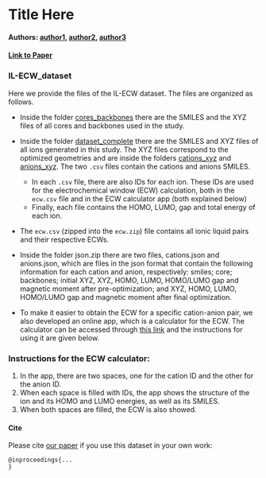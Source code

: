 # Title Here
#### Authors: [author1](link), [author2](link), [author3](link)
#### [Link to Paper](link)

### IL-ECW_dataset

Here we provide the files of the IL-ECW dataset. The files are organized as follows.

- Inside the folder [cores_backbones](https://github.com/asmoraes92/IL-ECW_dataset/tree/main/cores_backbones) there are the SMILES and the XYZ files of all cores and backbones used in the study.

- Inside the folder [dataset_complete](https://github.com/asmoraes92/IL-ECW_dataset/tree/main/dataset_complete) there are the SMILES and XYZ files of all ions generated in this study. The XYZ files correspond to the optimized geometries and are inside the folders  [cations_xyz](https://github.com/asmoraes92/IL-ECW_dataset/tree/main/dataset_complete/cations_xyz) and [anions_xyz](https://github.com/asmoraes92/IL-ECW_dataset/tree/main/dataset_complete/anions_xyz). The two `.csv` files contain the cations and anions SMILES.
	- In each `.csv` file, there are also IDs for each ion. These IDs are used for the electrochemical window (ECW) calculation, both in the `ecw.csv` file and in the ECW calculator app (both explained below)
	- Finally, each file contains the HOMO, LUMO, gap and total energy of each ion.

- The `ecw.csv` (zipped into the `ecw.zip`) file contains all ionic liquid pairs and their respective ECWs.

- Inside the folder json.zip there are two files, cations.json and anions.json, which are files in the json format that contain the following information for each cation and anion, respectively: smiles; core; backbones; initial XYZ, XYZ, HOMO, LUMO, HOMO/LUMO gap and magnetic moment after pre-optimization; and XYZ, HOMO, LUMO, HOMO/LUMO gap and magnetic moment after final optimization.

- To make it easier to obtain the ECW for a specific cation-anion pair, we also developed an online app, which is a calculator for the ECW. The calculator can be accessed through [this link](https://ecw.pages.dev/) and the instructions for using it are given below.


### Instructions for the ECW calculator:

1. In the app, there are two spaces, one for the cation ID and the other for the anion ID.
2. When each space is filled with IDs, the app shows the structure of the ion and its HOMO and LUMO energies, as well as its SMILES.
3. When both spaces are filled, the ECW is also showed.


#### Cite

Please cite [our paper](...) if you use this dataset in your own work:

```
@inproceedings{...
}
